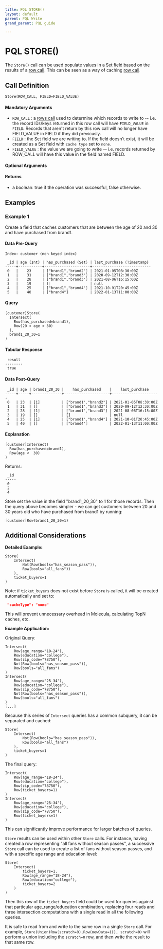 ```yaml
---
title: PQL STORE()
layout: default
parent: PQL Write
grand_parent: PQL guide

---
```


# PQL STORE()

The `Store()` call can be used populate values in a Set field based on the results of a [row call](/docs/pql-guide/pql-read-home#row-calls). This can be seen as a way of caching [row call](/docs/pql-guide/pql-read-home#row-calls).

## Call Definition
```
Store(ROW_CALL, FIELD=FIELD_VALUE)
```

#### Mandatory Arguments
- `ROW_CALL` : a [rows call](/docs/pql-guide/pql-read-home#rows-call) used to determine which records to write to -- i.e. the record IDs/keys returned in this row call will have `FIELD_VALUE` in `FIELD`. Records that aren't return by this row call will no longer have FIELD\_VALUE in FIELD if they did previously.
- `FIELD` : the Set field we are writing to. If the field doesn't exist, it will be created as a Set field with `cache type` set to `none`.
- `FIELD_VALUE` : the value we are going to write -- i.e. records returned by ROW\_CALL will have this value in the field named FIELD.

#### Optional Arguments

#### Returns
- a boolean: true if the operation was successful, false otherwise.

## Examples

### Example 1
Create a field that caches customers that are between the age of 20 and 30 and have purchased from brand1.

#### Data Pre-Query
```
Index: customer (non keyed index)

 _id | age (Int) | has_purchased (Set) | last_purchase (Timestamp)
-----+-----------+---------------------+---------------------------
 0   |    23     | ["brand1","brand2"] | 2021-01-05T08:30:00Z
 1   |    31     | ["brand1","brand3"] | 2020-09-12T12:30:00Z
 2   |    28     | ["brand1","brand3"] | 2021-08-06T16:15:00Z
 3   |    19     | []                  | null
 4   |    25     | ["brand1","brand4"] | 2021-10-01T20:45:00Z
 5   |    40     | ["brand4"]          | 2022-01-13T11:00:00Z
```
#### Query
```
[customer]Store(
  Intersect(
    Row(has_purchased=brand1),
    Row(20 < age < 30)
  ),
  brand1_20_30=1
)    
```
#### Tabular Response
```
 result
--------
 true
```
#### Data Post-Query
```
 _id | age | brand1_20_30 |    has_purchased    |    last_purchase
-----+-----+--------------+---------------------+----------------------
 0   | 23  | [1]          | ["brand1","brand2"] | 2021-01-05T08:30:00Z
 1   | 31  | []           | ["brand1","brand3"] | 2020-09-12T12:30:00Z
 2   | 28  | [1]          | ["brand1","brand3"] | 2021-08-06T16:15:00Z
 3   | 19  | []           | []                  | null
 4   | 25  | [1]          | ["brand1","brand4"] | 2021-10-01T20:45:00Z
 5   | 40  | []           | ["brand4"]          | 2022-01-13T11:00:00Z
```

#### Explanation
```
[customer]Intersect(
  Row(has_purchased=brand1),
  Row(age <  30)
)
```
Returns:
```
 _id
-----
 0
 2
 4
```
Store set the value in the field "brand1_20_30" to 1 for those records. Then the query above becomes simpler - we can get customers between 20 and 30 years old who have purchased from brand1 by running:
```
[customer]Row(brand1_20_30=1)
```

## Additional Considerations

**Detailed Example:**
```pql
Store(
    Intersect(
        Not(Row(bools="has_season_pass")),
        Row(bools="all_fans"))
    ),
    ticket_buyers=1
)
```

Note: if `ticket_buyers` does not exist before `Store` is called, it will be created automatically and set to:

```json
 "cacheType": "none"
```

This will prevent unnecessary overhead in Molecula, calculating TopN caches, etc.

**Example Application:**

Original Query:

```pql
Intersect(
    Row(age_range="18-24"),
    Row(education="college"),
    Row(zip_code="78750"),
    Not(Row(bools="has_season_pass")),
    Row(bools="all_fans")
)
Intersect(
    Row(age_range="25-34"),
    Row(education="college"),
    Row(zip_code="78750"),
    Not(Row(bools="has_season_pass")),
    Row(bools="all_fans")
)
[...]
```

Because this series of `Intersect` queries has a common subquery, it can be separated and cached:

```pql
Store(
    Intersect(
        Not(Row(bools="has_season_pass")),
        Row(bools="all_fans")
    ),
    ticket_buyers=1
)
```

The final query:

```pql
Intersect(
    Row(age_range="18-24"),
    Row(education="college"),
    Row(zip_code="78750"),
    Row(ticket_buyers=1)
)
Intersect(
    Row(age_range="25-34"),
    Row(education="college"),
    Row(zip_code="78750"),
    Row(ticket_buyers=1)
)
```

This can significantly improve performance for larger batches of queries.

`Store` results can be used within other `Store` calls. For instance, having created a row representing "all fans without season passes", a successive `Store` call can be used to create a list of fans without season passes, and with a specific age range and education level:

```pql
Store(
    Intersect(
        ticket_buyers=1,
        Row(age_range="18-24"),
        Row(education="college"),
        ticket_buyers=2
    )
)
```

Then this row of the `ticket_buyers` field could be used for queries against that particular age_range/education combination, replacing four reads and three intersection computations with a single read in all the following queries.

It is safe to read from and write to the same row in a single `Store` call. For example, `Store(Union(Row(scratch=0),Row(newData=1)), scratch=0)` will perform a union including the `scratch=0` row, and then write the result to that same row.
